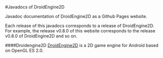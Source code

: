 #Javadocs of DroidEngine2D

Javadoc documentation of DroidEngine2D as a Github Pages website.

Each release of this javadocs corresponds to a release of DroidEngine2D. For example, the release v0.8.0 of this website corresponds to the release v0.8.0 of DroidEngine2D and so on.

####Droidengine2D
[DroidEngine2D](https://github.com/miviclin/droidengine2d) is a 2D game engine for Android based on OpenGL ES 2.0.
